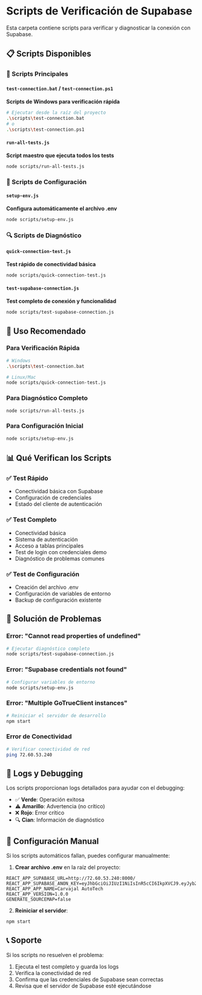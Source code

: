 # Scripts de Verificación de Supabase

Esta carpeta contiene scripts para verificar y diagnosticar la conexión con Supabase.

## 📋 Scripts Disponibles

### 🚀 Scripts Principales

#### `test-connection.bat` / `test-connection.ps1`
**Scripts de Windows para verificación rápida**
```bash
# Ejecutar desde la raíz del proyecto
.\scripts\test-connection.bat
# o
.\scripts\test-connection.ps1
```

#### `run-all-tests.js`
**Script maestro que ejecuta todos los tests**
```bash
node scripts/run-all-tests.js
```

### 🔧 Scripts de Configuración

#### `setup-env.js`
**Configura automáticamente el archivo .env**
```bash
node scripts/setup-env.js
```

### 🔍 Scripts de Diagnóstico

#### `quick-connection-test.js`
**Test rápido de conectividad básica**
```bash
node scripts/quick-connection-test.js
```

#### `test-supabase-connection.js`
**Test completo de conexión y funcionalidad**
```bash
node scripts/test-supabase-connection.js
```

## 🎯 Uso Recomendado

### Para Verificación Rápida
```bash
# Windows
.\scripts\test-connection.bat

# Linux/Mac
node scripts/quick-connection-test.js
```

### Para Diagnóstico Completo
```bash
node scripts/run-all-tests.js
```

### Para Configuración Inicial
```bash
node scripts/setup-env.js
```

## 📊 Qué Verifican los Scripts

### ✅ Test Rápido
- Conectividad básica con Supabase
- Configuración de credenciales
- Estado del cliente de autenticación

### ✅ Test Completo
- Conectividad básica
- Sistema de autenticación
- Acceso a tablas principales
- Test de login con credenciales demo
- Diagnóstico de problemas comunes

### ✅ Test de Configuración
- Creación del archivo .env
- Configuración de variables de entorno
- Backup de configuración existente

## 🚨 Solución de Problemas

### Error: "Cannot read properties of undefined"
```bash
# Ejecutar diagnóstico completo
node scripts/test-supabase-connection.js
```

### Error: "Supabase credentials not found"
```bash
# Configurar variables de entorno
node scripts/setup-env.js
```

### Error: "Multiple GoTrueClient instances"
```bash
# Reiniciar el servidor de desarrollo
npm start
```

### Error de Conectividad
```bash
# Verificar conectividad de red
ping 72.60.53.240
```

## 📝 Logs y Debugging

Los scripts proporcionan logs detallados para ayudar con el debugging:

- ✅ **Verde**: Operación exitosa
- ⚠️ **Amarillo**: Advertencia (no crítico)
- ❌ **Rojo**: Error crítico
- 🔍 **Cian**: Información de diagnóstico

## 🔧 Configuración Manual

Si los scripts automáticos fallan, puedes configurar manualmente:

1. **Crear archivo .env** en la raíz del proyecto:
```env
REACT_APP_SUPABASE_URL=http://72.60.53.240:8000/
REACT_APP_SUPABASE_ANON_KEY=eyJhbGciOiJIUzI1NiIsInR5cCI6IkpXVCJ9.eyJyb2xlIjoiYW5vbiIsImlzcyI6InN1cGFiYXNlIiwiaWF0IjoxNzI1ODk2MDAwLCJleHAiOjIwNDExMjgwMDB9.kA_F1gSwDb_8foKy0vcttWvHJ8wn0HRnRmW31nXJNKQ
REACT_APP_APP_NAME=Carvajal AutoTech
REACT_APP_VERSION=1.0.0
GENERATE_SOURCEMAP=false
```

2. **Reiniciar el servidor**:
```bash
npm start
```

## 📞 Soporte

Si los scripts no resuelven el problema:

1. Ejecuta el test completo y guarda los logs
2. Verifica la conectividad de red
3. Confirma que las credenciales de Supabase sean correctas
4. Revisa que el servidor de Supabase esté ejecutándose

